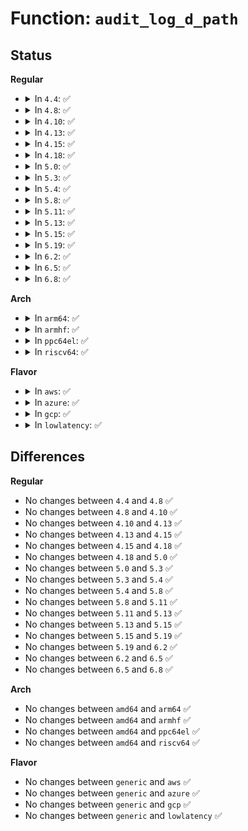 # Function: <code>audit_log_d_path</code>

## Status
<b>Regular</b>
<ul>
<li>
<details>
<summary>In <code>4.4</code>: ✅</summary>

```c
void audit_log_d_path(struct audit_buffer *ab, const char *prefix, const struct path *path);
```

**Collision:** Unique Global

**Inline:** No

**Transformation:** False

**Instances:**

```
In kernel/audit.c (ffffffff81122140)
Location: kernel/audit.c:1630
Inline: False
Direct callers:
  - kernel/audit.c:audit_log_name
  - kernel/audit.c:audit_log_name
  - kernel/audit.c:audit_log_d_path_exe
  - kernel/auditsc.c:audit_log_exit
  - security/lsm_audit.c:common_lsm_audit
  - security/lsm_audit.c:common_lsm_audit
  - security/lsm_audit.c:common_lsm_audit
```
**Symbols:**

```
ffffffff81122140-ffffffff8112220f: audit_log_d_path (STB_GLOBAL)
```
</details>
</li>
<li>
<details>
<summary>In <code>4.8</code>: ✅</summary>

```c
void audit_log_d_path(struct audit_buffer *ab, const char *prefix, const struct path *path);
```

**Collision:** Unique Global

**Inline:** No

**Transformation:** False

**Instances:**

```
In kernel/audit.c (ffffffff8112a070)
Location: kernel/audit.c:1641
Inline: False
Direct callers:
  - kernel/audit.c:audit_log_d_path_exe
  - kernel/audit.c:audit_log_name
  - kernel/audit.c:audit_log_name
  - kernel/auditsc.c:audit_log_exit
  - security/lsm_audit.c:common_lsm_audit
  - security/lsm_audit.c:common_lsm_audit
  - security/lsm_audit.c:common_lsm_audit
```
**Symbols:**

```
ffffffff8112a070-ffffffff8112a13f: audit_log_d_path (STB_GLOBAL)
```
</details>
</li>
<li>
<details>
<summary>In <code>4.10</code>: ✅</summary>

```c
void audit_log_d_path(struct audit_buffer *ab, const char *prefix, const struct path *path);
```

**Collision:** Unique Global

**Inline:** No

**Transformation:** False

**Instances:**

```
In kernel/audit.c (ffffffff81133d90)
Location: kernel/audit.c:1780
Inline: False
Direct callers:
  - kernel/audit.c:audit_log_d_path_exe
  - kernel/audit.c:audit_log_name
  - kernel/audit.c:audit_log_name
  - kernel/auditsc.c:audit_log_exit
  - security/lsm_audit.c:common_lsm_audit
  - security/lsm_audit.c:common_lsm_audit
  - security/lsm_audit.c:common_lsm_audit
  - security/lsm_audit.c:common_lsm_audit
```
**Symbols:**

```
ffffffff81133d90-ffffffff81133e5f: audit_log_d_path (STB_GLOBAL)
```
</details>
</li>
<li>
<details>
<summary>In <code>4.13</code>: ✅</summary>

```c
void audit_log_d_path(struct audit_buffer *ab, const char *prefix, const struct path *path);
```

**Collision:** Unique Global

**Inline:** No

**Transformation:** False

**Instances:**

```
In kernel/audit.c (ffffffff81135270)
Location: kernel/audit.c:1959
Inline: False
Direct callers:
  - kernel/audit.c:audit_log_d_path_exe
  - kernel/audit.c:audit_log_name
  - kernel/audit.c:audit_log_name
  - kernel/auditsc.c:audit_log_exit
  - security/lsm_audit.c:common_lsm_audit
  - security/lsm_audit.c:common_lsm_audit
  - security/lsm_audit.c:common_lsm_audit
  - security/lsm_audit.c:common_lsm_audit
```
**Symbols:**

```
ffffffff81135270-ffffffff81135375: audit_log_d_path (STB_GLOBAL)
```
</details>
</li>
<li>
<details>
<summary>In <code>4.15</code>: ✅</summary>

```c
void audit_log_d_path(struct audit_buffer *ab, const char *prefix, const struct path *path);
```

**Collision:** Unique Global

**Inline:** No

**Transformation:** False

**Instances:**

```
In kernel/audit.c (ffffffff81141fc0)
Location: kernel/audit.c:1967
Inline: False
Direct callers:
  - kernel/audit.c:audit_log_d_path_exe
  - kernel/audit.c:audit_log_name
  - kernel/audit.c:audit_log_name
  - kernel/auditsc.c:audit_log_exit
  - security/lsm_audit.c:common_lsm_audit
  - security/lsm_audit.c:common_lsm_audit
  - security/lsm_audit.c:common_lsm_audit
  - security/lsm_audit.c:common_lsm_audit
```
**Symbols:**

```
ffffffff81141fc0-ffffffff8114207f: audit_log_d_path (STB_GLOBAL)
```
</details>
</li>
<li>
<details>
<summary>In <code>4.18</code>: ✅</summary>

```c
void audit_log_d_path(struct audit_buffer *ab, const char *prefix, const struct path *path);
```

**Collision:** Unique Global

**Inline:** No

**Transformation:** False

**Instances:**

```
In kernel/audit.c (ffffffff81150980)
Location: kernel/audit.c:2020
Inline: False
Direct callers:
  - kernel/audit.c:audit_log_d_path_exe
  - kernel/audit.c:audit_log_name
  - kernel/audit.c:audit_log_name
  - kernel/auditsc.c:audit_log_exit
  - security/lsm_audit.c:dump_common_audit_data
  - security/lsm_audit.c:dump_common_audit_data
  - security/lsm_audit.c:dump_common_audit_data
  - security/lsm_audit.c:dump_common_audit_data
```
**Symbols:**

```
ffffffff81150980-ffffffff81150a41: audit_log_d_path (STB_GLOBAL)
```
</details>
</li>
<li>
<details>
<summary>In <code>5.0</code>: ✅</summary>

```c
void audit_log_d_path(struct audit_buffer *ab, const char *prefix, const struct path *path);
```

**Collision:** Unique Global

**Inline:** No

**Transformation:** False

**Instances:**

```
In kernel/audit.c (ffffffff8115d620)
Location: kernel/audit.c:2017
Inline: False
Direct callers:
  - kernel/audit.c:audit_log_d_path_exe
  - kernel/audit.c:audit_log_name
  - kernel/audit.c:audit_log_name
  - kernel/auditsc.c:audit_log_exit
  - security/lsm_audit.c:dump_common_audit_data
  - security/lsm_audit.c:dump_common_audit_data
  - security/lsm_audit.c:dump_common_audit_data
  - security/lsm_audit.c:dump_common_audit_data
```
**Symbols:**

```
ffffffff8115d620-ffffffff8115d6f0: audit_log_d_path (STB_GLOBAL)
```
</details>
</li>
<li>
<details>
<summary>In <code>5.3</code>: ✅</summary>

```c
void audit_log_d_path(struct audit_buffer *ab, const char *prefix, const struct path *path);
```

**Collision:** Unique Global

**Inline:** No

**Transformation:** False

**Instances:**

```
In kernel/audit.c (ffffffff81169d40)
Location: kernel/audit.c:2017
Inline: False
Direct callers:
  - kernel/audit.c:audit_log_d_path_exe
  - kernel/auditsc.c:audit_log_exit
  - security/lsm_audit.c:dump_common_audit_data
  - security/lsm_audit.c:dump_common_audit_data
  - security/lsm_audit.c:dump_common_audit_data
  - security/lsm_audit.c:dump_common_audit_data
```
**Symbols:**

```
ffffffff81169d40-ffffffff81169e09: audit_log_d_path (STB_GLOBAL)
```
</details>
</li>
<li>
<details>
<summary>In <code>5.4</code>: ✅</summary>

```c
void audit_log_d_path(struct audit_buffer *ab, const char *prefix, const struct path *path);
```

**Collision:** Unique Global

**Inline:** No

**Transformation:** False

**Instances:**

```
In kernel/audit.c (ffffffff81175be0)
Location: kernel/audit.c:2019
Inline: False
Direct callers:
  - kernel/audit.c:audit_log_d_path_exe
  - kernel/auditsc.c:audit_log_exit
  - security/lsm_audit.c:dump_common_audit_data
  - security/lsm_audit.c:dump_common_audit_data
  - security/lsm_audit.c:dump_common_audit_data
  - security/lsm_audit.c:dump_common_audit_data
```
**Symbols:**

```
ffffffff81175be0-ffffffff81175ca9: audit_log_d_path (STB_GLOBAL)
```
</details>
</li>
<li>
<details>
<summary>In <code>5.8</code>: ✅</summary>

```c
void audit_log_d_path(struct audit_buffer *ab, const char *prefix, const struct path *path);
```

**Collision:** Unique Global

**Inline:** No

**Transformation:** False

**Instances:**

```
In kernel/audit.c (ffffffff81188380)
Location: kernel/audit.c:2099
Inline: False
Direct callers:
  - kernel/audit.c:audit_log_multicast
  - kernel/auditsc.c:audit_log_exit
  - security/lsm_audit.c:dump_common_audit_data
  - security/lsm_audit.c:dump_common_audit_data
  - security/lsm_audit.c:dump_common_audit_data
  - security/lsm_audit.c:dump_common_audit_data
```
**Symbols:**

```
ffffffff81188380-ffffffff81188444: audit_log_d_path (STB_GLOBAL)
```
</details>
</li>
<li>
<details>
<summary>In <code>5.11</code>: ✅</summary>

```c
void audit_log_d_path(struct audit_buffer *ab, const char *prefix, const struct path *path);
```

**Collision:** Unique Global

**Inline:** No

**Transformation:** False

**Instances:**

```
In kernel/audit.c (ffffffff811856e0)
Location: kernel/audit.c:2116
Inline: False
Direct callers:
  - kernel/audit.c:audit_log_multicast
  - kernel/auditsc.c:audit_log_exit
  - security/lsm_audit.c:dump_common_audit_data
  - security/lsm_audit.c:dump_common_audit_data
  - security/lsm_audit.c:dump_common_audit_data
  - security/lsm_audit.c:dump_common_audit_data
```
**Symbols:**

```
ffffffff811856e0-ffffffff8118579f: audit_log_d_path (STB_GLOBAL)
```
</details>
</li>
<li>
<details>
<summary>In <code>5.13</code>: ✅</summary>

```c
void audit_log_d_path(struct audit_buffer *ab, const char *prefix, const struct path *path);
```

**Collision:** Unique Global

**Inline:** No

**Transformation:** False

**Instances:**

```
In kernel/audit.c (ffffffff811866d0)
Location: kernel/audit.c:2116
Inline: False
Direct callers:
  - kernel/audit.c:audit_log_multicast
  - kernel/auditsc.c:audit_log_exit
  - security/lsm_audit.c:dump_common_audit_data
  - security/lsm_audit.c:dump_common_audit_data
  - security/lsm_audit.c:dump_common_audit_data
  - security/lsm_audit.c:dump_common_audit_data
```
**Symbols:**

```
ffffffff811866d0-ffffffff8118678f: audit_log_d_path (STB_GLOBAL)
```
</details>
</li>
<li>
<details>
<summary>In <code>5.15</code>: ✅</summary>

```c
void audit_log_d_path(struct audit_buffer *ab, const char *prefix, const struct path *path);
```

**Collision:** Unique Global

**Inline:** No

**Transformation:** False

**Instances:**

```
In kernel/audit.c (ffffffff811aeac0)
Location: kernel/audit.c:2155
Inline: False
Direct callers:
  - kernel/audit.c:audit_log_multicast
  - kernel/auditsc.c:audit_log_exit
  - security/lsm_audit.c:dump_common_audit_data
  - security/lsm_audit.c:dump_common_audit_data
  - security/lsm_audit.c:dump_common_audit_data
  - security/lsm_audit.c:dump_common_audit_data
```
**Symbols:**

```
ffffffff811aeac0-ffffffff811aebb7: audit_log_d_path (STB_GLOBAL)
```
</details>
</li>
<li>
<details>
<summary>In <code>5.19</code>: ✅</summary>

```c
void audit_log_d_path(struct audit_buffer *ab, const char *prefix, const struct path *path);
```

**Collision:** Unique Global

**Inline:** No

**Transformation:** False

**Instances:**

```
In kernel/audit.c (ffffffff811e0b00)
Location: kernel/audit.c:2137
Inline: False
Direct callers:
  - kernel/audit.c:audit_log_task_info
  - kernel/audit.c:audit_log_multicast
  - kernel/auditsc.c:audit_log_exit
  - security/lsm_audit.c:dump_common_audit_data
  - security/lsm_audit.c:dump_common_audit_data
  - security/lsm_audit.c:dump_common_audit_data
  - security/lsm_audit.c:dump_common_audit_data
```
**Symbols:**

```
ffffffff811e0b00-ffffffff811e0c0b: audit_log_d_path (STB_GLOBAL)
```
</details>
</li>
<li>
<details>
<summary>In <code>6.2</code>: ✅</summary>

```c
void audit_log_d_path(struct audit_buffer *ab, const char *prefix, const struct path *path);
```

**Collision:** Unique Global

**Inline:** No

**Transformation:** False

**Instances:**

```
In kernel/audit.c (ffffffff812268f0)
Location: kernel/audit.c:2135
Inline: False
Direct callers:
  - kernel/audit.c:audit_log_task_info
  - kernel/audit.c:audit_log_multicast
  - kernel/auditsc.c:audit_log_exit
  - security/lsm_audit.c:dump_common_audit_data
  - security/lsm_audit.c:dump_common_audit_data
  - security/lsm_audit.c:dump_common_audit_data
  - security/lsm_audit.c:dump_common_audit_data
```
**Symbols:**

```
ffffffff812268f0-ffffffff812269fe: audit_log_d_path (STB_GLOBAL)
```
</details>
</li>
<li>
<details>
<summary>In <code>6.5</code>: ✅</summary>

```c
void audit_log_d_path(struct audit_buffer *ab, const char *prefix, const struct path *path);
```

**Collision:** Unique Global

**Inline:** No

**Transformation:** False

**Instances:**

```
In kernel/audit.c (ffffffff8123ced0)
Location: kernel/audit.c:2135
Inline: False
Direct callers:
  - kernel/audit.c:audit_log_task_info
  - kernel/audit.c:audit_log_multicast
  - kernel/auditsc.c:audit_log_exit
  - security/lsm_audit.c:dump_common_audit_data
  - security/lsm_audit.c:dump_common_audit_data
  - security/lsm_audit.c:dump_common_audit_data
  - security/lsm_audit.c:dump_common_audit_data
```
**Symbols:**

```
ffffffff8123ced0-ffffffff8123cfde: audit_log_d_path (STB_GLOBAL)
```
</details>
</li>
<li>
<details>
<summary>In <code>6.8</code>: ✅</summary>

```c
void audit_log_d_path(struct audit_buffer *ab, const char *prefix, const struct path *path);
```

**Collision:** Unique Global

**Inline:** No

**Transformation:** False

**Instances:**

```
In kernel/audit.c (ffffffff81256de0)
Location: kernel/audit.c:2153
Inline: False
Direct callers:
  - kernel/audit.c:audit_log_task_info
  - kernel/audit.c:audit_log_multicast
  - kernel/auditsc.c:audit_log_exit
  - security/lsm_audit.c:dump_common_audit_data
  - security/lsm_audit.c:dump_common_audit_data
  - security/lsm_audit.c:dump_common_audit_data
  - security/lsm_audit.c:dump_common_audit_data
```
**Symbols:**

```
ffffffff81256de0-ffffffff81256f0e: audit_log_d_path (STB_GLOBAL)
```
</details>
</li>
</ul>
<b>Arch</b>
<ul>
<li>
<details>
<summary>In <code>arm64</code>: ✅</summary>

```c
void audit_log_d_path(struct audit_buffer *ab, const char *prefix, const struct path *path);
```

**Collision:** Unique Global

**Inline:** No

**Transformation:** False

**Instances:**

```
In kernel/audit.c (ffff8000101eab78)
Location: kernel/audit.c:2019
Inline: False
Direct callers:
  - kernel/audit.c:audit_log_d_path_exe
  - kernel/auditsc.c:audit_log_exit
  - security/lsm_audit.c:dump_common_audit_data
  - security/lsm_audit.c:dump_common_audit_data
  - security/lsm_audit.c:dump_common_audit_data
  - security/lsm_audit.c:dump_common_audit_data
```
**Symbols:**

```
ffff8000101eab78-ffff8000101eac4c: audit_log_d_path (STB_GLOBAL)
```
</details>
</li>
<li>
<details>
<summary>In <code>armhf</code>: ✅</summary>

```c
void audit_log_d_path(struct audit_buffer *ab, const char *prefix, const struct path *path);
```

**Collision:** Unique Global

**Inline:** No

**Transformation:** False

**Instances:**

```
In kernel/audit.c (c042a800)
Location: kernel/audit.c:2019
Inline: False
Direct callers:
  - kernel/audit.c:audit_log_d_path_exe
  - kernel/auditsc.c:audit_log_exit
  - security/lsm_audit.c:dump_common_audit_data
  - security/lsm_audit.c:dump_common_audit_data
  - security/lsm_audit.c:dump_common_audit_data
  - security/lsm_audit.c:dump_common_audit_data
```
**Symbols:**

```
c042a800-c042a8bc: audit_log_d_path (STB_GLOBAL)
```
</details>
</li>
<li>
<details>
<summary>In <code>ppc64el</code>: ✅</summary>

```c
void audit_log_d_path(struct audit_buffer *ab, const char *prefix, const struct path *path);
```

**Collision:** Unique Global

**Inline:** No

**Transformation:** False

**Instances:**

```
In kernel/audit.c (c00000000025bfa0)
Location: kernel/audit.c:2019
Inline: False
Direct callers:
  - kernel/audit.c:audit_log_d_path_exe
  - kernel/auditsc.c:audit_log_exit
  - security/lsm_audit.c:dump_common_audit_data
  - security/lsm_audit.c:dump_common_audit_data
  - security/lsm_audit.c:dump_common_audit_data
  - security/lsm_audit.c:dump_common_audit_data
```
**Symbols:**

```
c00000000025bfa0-c00000000025c0b0: audit_log_d_path (STB_GLOBAL)
```
</details>
</li>
<li>
<details>
<summary>In <code>riscv64</code>: ✅</summary>

```c
void audit_log_d_path(struct audit_buffer *ab, const char *prefix, const struct path *path);
```

**Collision:** Unique Global

**Inline:** No

**Transformation:** False

**Instances:**

```
In kernel/audit.c (ffffffe00015f4c8)
Location: kernel/audit.c:2019
Inline: False
Direct callers:
  - kernel/audit.c:audit_log_d_path_exe
  - kernel/auditsc.c:audit_log_exit
  - security/lsm_audit.c:dump_common_audit_data
  - security/lsm_audit.c:dump_common_audit_data
  - security/lsm_audit.c:dump_common_audit_data
  - security/lsm_audit.c:dump_common_audit_data
```
**Symbols:**

```
ffffffe00015f4c8-ffffffe00015f5a4: audit_log_d_path (STB_GLOBAL)
```
</details>
</li>
</ul>
<b>Flavor</b>
<ul>
<li>
<details>
<summary>In <code>aws</code>: ✅</summary>

```c
void audit_log_d_path(struct audit_buffer *ab, const char *prefix, const struct path *path);
```

**Collision:** Unique Global

**Inline:** No

**Transformation:** False

**Instances:**

```
In kernel/audit.c (ffffffff8116e200)
Location: kernel/audit.c:2019
Inline: False
Direct callers:
  - kernel/audit.c:audit_log_d_path_exe
  - kernel/auditsc.c:audit_log_exit
  - security/lsm_audit.c:dump_common_audit_data
  - security/lsm_audit.c:dump_common_audit_data
  - security/lsm_audit.c:dump_common_audit_data
  - security/lsm_audit.c:dump_common_audit_data
```
**Symbols:**

```
ffffffff8116e200-ffffffff8116e2c9: audit_log_d_path (STB_GLOBAL)
```
</details>
</li>
<li>
<details>
<summary>In <code>azure</code>: ✅</summary>

```c
void audit_log_d_path(struct audit_buffer *ab, const char *prefix, const struct path *path);
```

**Collision:** Unique Global

**Inline:** No

**Transformation:** False

**Instances:**

```
In kernel/audit.c (ffffffff811613a0)
Location: kernel/audit.c:2019
Inline: False
Direct callers:
  - kernel/audit.c:audit_log_d_path_exe
  - kernel/auditsc.c:audit_log_exit
  - security/lsm_audit.c:dump_common_audit_data
  - security/lsm_audit.c:dump_common_audit_data
  - security/lsm_audit.c:dump_common_audit_data
  - security/lsm_audit.c:dump_common_audit_data
```
**Symbols:**

```
ffffffff811613a0-ffffffff81161469: audit_log_d_path (STB_GLOBAL)
```
</details>
</li>
<li>
<details>
<summary>In <code>gcp</code>: ✅</summary>

```c
void audit_log_d_path(struct audit_buffer *ab, const char *prefix, const struct path *path);
```

**Collision:** Unique Global

**Inline:** No

**Transformation:** False

**Instances:**

```
In kernel/audit.c (ffffffff8116bfd0)
Location: kernel/audit.c:2019
Inline: False
Direct callers:
  - kernel/audit.c:audit_log_d_path_exe
  - kernel/auditsc.c:audit_log_exit
  - security/lsm_audit.c:dump_common_audit_data
  - security/lsm_audit.c:dump_common_audit_data
  - security/lsm_audit.c:dump_common_audit_data
  - security/lsm_audit.c:dump_common_audit_data
```
**Symbols:**

```
ffffffff8116bfd0-ffffffff8116c099: audit_log_d_path (STB_GLOBAL)
```
</details>
</li>
<li>
<details>
<summary>In <code>lowlatency</code>: ✅</summary>

```c
void audit_log_d_path(struct audit_buffer *ab, const char *prefix, const struct path *path);
```

**Collision:** Unique Global

**Inline:** No

**Transformation:** False

**Instances:**

```
In kernel/audit.c (ffffffff81179790)
Location: kernel/audit.c:2019
Inline: False
Direct callers:
  - kernel/audit.c:audit_log_d_path_exe
  - kernel/auditsc.c:audit_log_exit
  - security/lsm_audit.c:dump_common_audit_data
  - security/lsm_audit.c:dump_common_audit_data
  - security/lsm_audit.c:dump_common_audit_data
  - security/lsm_audit.c:dump_common_audit_data
```
**Symbols:**

```
ffffffff81179790-ffffffff81179859: audit_log_d_path (STB_GLOBAL)
```
</details>
</li>
</ul>

## Differences
<b>Regular</b>
<ul>
<li>
No changes between <code>4.4</code> and <code>4.8</code> ✅
</li>
<li>
No changes between <code>4.8</code> and <code>4.10</code> ✅
</li>
<li>
No changes between <code>4.10</code> and <code>4.13</code> ✅
</li>
<li>
No changes between <code>4.13</code> and <code>4.15</code> ✅
</li>
<li>
No changes between <code>4.15</code> and <code>4.18</code> ✅
</li>
<li>
No changes between <code>4.18</code> and <code>5.0</code> ✅
</li>
<li>
No changes between <code>5.0</code> and <code>5.3</code> ✅
</li>
<li>
No changes between <code>5.3</code> and <code>5.4</code> ✅
</li>
<li>
No changes between <code>5.4</code> and <code>5.8</code> ✅
</li>
<li>
No changes between <code>5.8</code> and <code>5.11</code> ✅
</li>
<li>
No changes between <code>5.11</code> and <code>5.13</code> ✅
</li>
<li>
No changes between <code>5.13</code> and <code>5.15</code> ✅
</li>
<li>
No changes between <code>5.15</code> and <code>5.19</code> ✅
</li>
<li>
No changes between <code>5.19</code> and <code>6.2</code> ✅
</li>
<li>
No changes between <code>6.2</code> and <code>6.5</code> ✅
</li>
<li>
No changes between <code>6.5</code> and <code>6.8</code> ✅
</li>
</ul>
<b>Arch</b>
<ul>
<li>
No changes between <code>amd64</code> and <code>arm64</code> ✅
</li>
<li>
No changes between <code>amd64</code> and <code>armhf</code> ✅
</li>
<li>
No changes between <code>amd64</code> and <code>ppc64el</code> ✅
</li>
<li>
No changes between <code>amd64</code> and <code>riscv64</code> ✅
</li>
</ul>
<b>Flavor</b>
<ul>
<li>
No changes between <code>generic</code> and <code>aws</code> ✅
</li>
<li>
No changes between <code>generic</code> and <code>azure</code> ✅
</li>
<li>
No changes between <code>generic</code> and <code>gcp</code> ✅
</li>
<li>
No changes between <code>generic</code> and <code>lowlatency</code> ✅
</li>
</ul>
